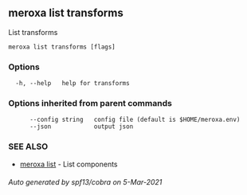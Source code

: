 ## meroxa list transforms

List transforms

```
meroxa list transforms [flags]
```

### Options

```
  -h, --help   help for transforms
```

### Options inherited from parent commands

```
      --config string   config file (default is $HOME/meroxa.env)
      --json            output json
```

### SEE ALSO

* [meroxa list](meroxa_list.md)	 - List components

###### Auto generated by spf13/cobra on 5-Mar-2021
